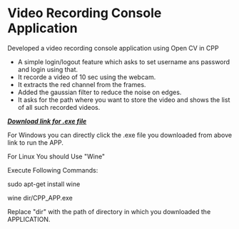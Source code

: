 # Video Recording Console Application
Developed a video recording console application using Open CV in CPP
- A simple login/logout feature which asks to set username ans password and login using that.
- It recorde a video of 10 sec using the webcam.
- It extracts the red channel from the frames.
- Added the gaussian filter to reduce the noise on edges.
- It asks for the path where you want to store the video and shows the list of all such recorded videos.

<a href="https://github.com/Manav1906/Recording-console-application_CPP/blob/main/VR-app.exe" download="VR-app.exe"><b><I>Download link for .exe file</I></b></a>

For Windows you can directly click the .exe file you downloaded from above link to run the APP.

For Linux You should Use "Wine"

Execute Following Commands:

sudo apt-get install wine

wine dir/CPP_APP.exe

Replace "dir" with the path of directory in which you downloaded the APPLICATION.
